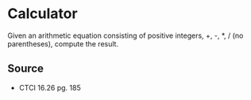# Calculator
Given an arithmetic equation consisting of positive integers, +, -, \*, / (no parentheses), compute the result.

## Source
  - CTCI 16.26 pg. 185
